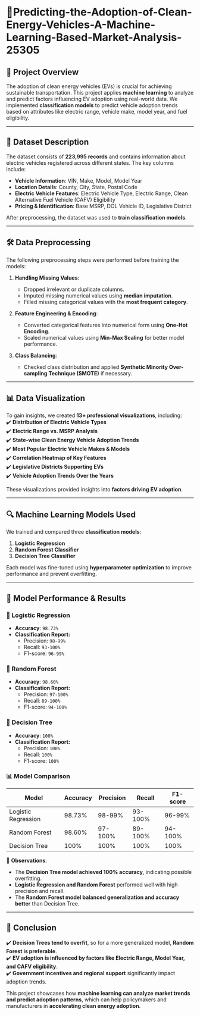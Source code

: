 # 🚀Predicting-the-Adoption-of-Clean-Energy-Vehicles-A-Machine-Learning-Based-Market-Analysis-25305
## 📌 Project Overview  
The adoption of clean energy vehicles (EVs) is crucial for achieving sustainable transportation. This project applies **machine learning** to analyze and predict factors influencing EV adoption using real-world data. We implemented **classification models** to predict vehicle adoption trends based on attributes like electric range, vehicle make, model year, and fuel eligibility.

---

## 📂 Dataset Description  
The dataset consists of **223,995 records** and contains information about electric vehicles registered across different states. The key columns include:

- **Vehicle Information**: VIN, Make, Model, Model Year  
- **Location Details**: County, City, State, Postal Code  
- **Electric Vehicle Features**: Electric Vehicle Type, Electric Range, Clean Alternative Fuel Vehicle (CAFV) Eligibility  
- **Pricing & Identification**: Base MSRP, DOL Vehicle ID, Legislative District  

After preprocessing, the dataset was used to **train classification models**.

---

## 🛠 Data Preprocessing  
The following preprocessing steps were performed before training the models:

1. **Handling Missing Values**:  
   - Dropped irrelevant or duplicate columns.  
   - Imputed missing numerical values using **median imputation**.  
   - Filled missing categorical values with the **most frequent category**.  

2. **Feature Engineering & Encoding**:  
   - Converted categorical features into numerical form using **One-Hot Encoding**.  
   - Scaled numerical values using **Min-Max Scaling** for better model performance.  

3. **Class Balancing**:  
   - Checked class distribution and applied **Synthetic Minority Over-sampling Technique (SMOTE)** if necessary.  

---

## 📊 Data Visualization  
To gain insights, we created **13+ professional visualizations**, including:  
✔️ **Distribution of Electric Vehicle Types**  
✔️ **Electric Range vs. MSRP Analysis**  
✔️ **State-wise Clean Energy Vehicle Adoption Trends**  
✔️ **Most Popular Electric Vehicle Makes & Models**  
✔️ **Correlation Heatmap of Key Features**  
✔️ **Legislative Districts Supporting EVs**  
✔️ **Vehicle Adoption Trends Over the Years**  

These visualizations provided insights into **factors driving EV adoption**.

---

## 🔍 Machine Learning Models Used  
We trained and compared three **classification models**:

1. **Logistic Regression**
2. **Random Forest Classifier**
3. **Decision Tree Classifier**  

Each model was fine-tuned using **hyperparameter optimization** to improve performance and prevent overfitting.

---

## 📌 Model Performance & Results  

### **🔹 Logistic Regression**
- **Accuracy**: `98.73%`
- **Classification Report:**
  - Precision: `98-99%`
  - Recall: `93-100%`
  - F1-score: `96-99%`

### **🔹 Random Forest**
- **Accuracy**: `98.60%`
- **Classification Report:**
  - Precision: `97-100%`
  - Recall: `89-100%`
  - F1-score: `94-100%`

### **🔹 Decision Tree**
- **Accuracy**: `100%`
- **Classification Report:**
  - Precision: `100%`
  - Recall: `100%`
  - F1-score: `100%`

### **📊 Model Comparison**
| Model               | Accuracy  | Precision  | Recall  | F1-score  |
|---------------------|----------|------------|---------|-----------|
| Logistic Regression | 98.73%   | 98-99%     | 93-100% | 96-99%    |
| Random Forest       | 98.60%   | 97-100%    | 89-100% | 94-100%   |
| Decision Tree       | 100%     | 100%       | 100%    | 100%      |

📌 **Observations**:
- The **Decision Tree model achieved 100% accuracy**, indicating possible overfitting.  
- **Logistic Regression and Random Forest** performed well with high precision and recall.  
- The **Random Forest model balanced generalization and accuracy better** than Decision Tree.

---

## 📌 Conclusion  
✔️ **Decision Trees tend to overfit**, so for a more generalized model, **Random Forest is preferable**.  
✔️ **EV adoption is influenced by factors like Electric Range, Model Year, and CAFV eligibility**.  
✔️ **Government incentives and regional support** significantly impact adoption trends.  

This project showcases how **machine learning can analyze market trends and predict adoption patterns**, which can help policymakers and manufacturers in **accelerating clean energy adoption**.


